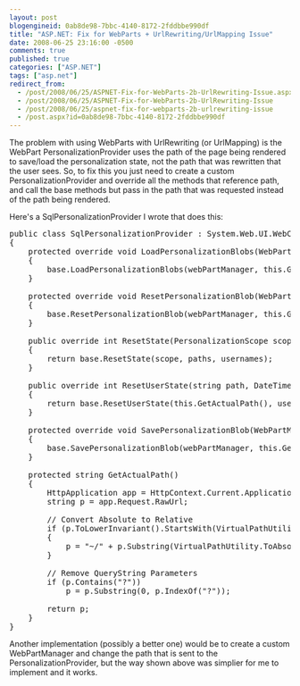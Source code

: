 ```yaml
---
layout: post
blogengineid: 0ab8de98-7bbc-4140-8172-2fddbbe990df
title: "ASP.NET: Fix for WebParts + UrlRewriting/UrlMapping Issue"
date: 2008-06-25 23:16:00 -0500
comments: true
published: true
categories: ["ASP.NET"]
tags: ["asp.net"]
redirect_from: 
  - /post/2008/06/25/ASPNET-Fix-for-WebParts-2b-UrlRewriting-Issue.aspx
  - /post/2008/06/25/ASPNET-Fix-for-WebParts-2b-UrlRewriting-Issue
  - /post/2008/06/25/aspnet-fix-for-webparts-2b-urlrewriting-issue
  - /post.aspx?id=0ab8de98-7bbc-4140-8172-2fddbbe990df
---
```

<!-- more -->

The problem with using WebParts with UrlRewriting (or UrlMapping) is the WebPart PersonalizationProvider uses the path of the page being rendered to save/load the personalization state, not the path that was rewritten that the user sees. So, to fix this you just need to create a custom PersonalizationProvider and override all the methods that reference path, and call the base methods but pass in the path that was requested instead of the path being rendered.

Here's a SqlPersonalizationProvider I wrote that does this:
<pre class="brush: c-sharp; first-line: 1; tab-size: 4; toolbar: false; ">public class SqlPersonalizationProvider : System.Web.UI.WebControls.WebParts.SqlPersonalizationProvider
{
    protected override void LoadPersonalizationBlobs(WebPartManager webPartManager, string path, string userName, ref byte[] sharedDataBlob, ref byte[] userDataBlob)
    {
        base.LoadPersonalizationBlobs(webPartManager, this.GetActualPath(), userName, ref sharedDataBlob, ref userDataBlob);
    }

    protected override void ResetPersonalizationBlob(WebPartManager webPartManager, string path, string userName)
    {
        base.ResetPersonalizationBlob(webPartManager, this.GetActualPath(), userName);
    }

    public override int ResetState(PersonalizationScope scope, string[] paths, string[] usernames)
    {
        return base.ResetState(scope, paths, usernames);
    }

    public override int ResetUserState(string path, DateTime userInactiveSinceDate)
    {
        return base.ResetUserState(this.GetActualPath(), userInactiveSinceDate);
    }

    protected override void SavePersonalizationBlob(WebPartManager webPartManager, string path, string userName, byte[] dataBlob)
    {
        base.SavePersonalizationBlob(webPartManager, this.GetActualPath(), userName, dataBlob);
    }

    protected string GetActualPath()
    {
        HttpApplication app = HttpContext.Current.ApplicationInstance;
        string p = app.Request.RawUrl;

        // Convert Absolute to Relative
        if (p.ToLowerInvariant().StartsWith(VirtualPathUtility.ToAbsolute("~/").ToLowerInvariant()))
        {
            p = "~/" + p.Substring(VirtualPathUtility.ToAbsolute("~/").Length);
        }

        // Remove QueryString Parameters
        if (p.Contains("?"))
            p = p.Substring(0, p.IndexOf("?"));

        return p;
    }   
}</pre>

Another implementation (possibly a better one) would be to create a custom WebPartManager and change the path that is sent to the PersonalizationProvider, but the way shown above was simplier for me to implement and it works.
